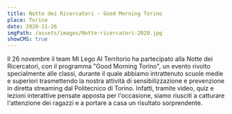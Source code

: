 ```yaml
---
title: Notte dei Ricercatori - Good Morning Torino
place: Torino
date: 2020-11-26
imgPath: /assets/images/Notte-ricercatori-2020.jpg
showCMS: true
---
```


Il 26 novembre il team Mi Lego Al Territorio ha partecipato alla Notte dei Ricercatori, con il programma "Good Morning Torino", un evento rivolto specialmente alle classi, durante il quale abbiamo intrattenuto scuole medie e superiori trasmettendo la nostra attività di sensibilizzazione e prevenzione in diretta streaming dal Politecnico di Torino. Infatti, tramite video, quiz e lezioni interattive pensate apposta per l'occasione, siamo riusciti a catturare l'attenzione dei ragazzi e a portare a casa un risultato sorprendente.
